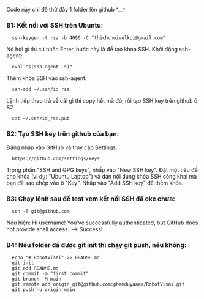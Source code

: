 Code này chỉ để thử đẩy 1 folder lên github ^__^

### B1: Kết nối với SSH trên Ubuntu:
     
      ssh-keygen -t rsa -b 4096 -C "thichchoivelkoz@gmail.com"
Nó hỏi gì thì cứ nhấn Enter, bước này là để tạo khóa SSH.
Khởi động ssh-agent:
     
      eval "$(ssh-agent -s)"
Thêm khóa SSH vào ssh-agent:
     
      ssh-add ~/.ssh/id_rsa
Lệnh tiếp theo trả về cái gì thì copy hết mã đó, rồi tạo SSH key trên github ở B2
     
      cat ~/.ssh/id_rsa.pub
### B2: Tạo SSH key trên github của bạn:
Đăng nhập vào GitHub và truy cập Settings.
     
      https://github.com/settings/keys
Trong phần "SSH and GPG keys", nhấp vào "New SSH key".
Đặt một tiêu đề cho khóa (ví dụ: "Ubuntu Laptop") và dán nội dung khóa SSH công khai mà bạn đã sao chép vào ô "Key".
Nhấp vào "Add SSH key" để thêm khóa.
### B3: Chạy lệnh sau để test xem kết nối SSH đã oke chưa:
     
      ssh -T git@github.com
Nếu hiện: Hi username! You've successfully authenticated, but GitHub does not provide shell access.
--> Success!
### B4: Nếu folder đã được git init thì chạy git push, nếu không:
     
      echo "# RobotVisai" >> README.md
      git init
      git add README.md
      git commit -m "first commit"
      git branch -M main
      git remote add origin git@github.com:phamduyaaaa/RobotVisai.git
      git push -u origin main
